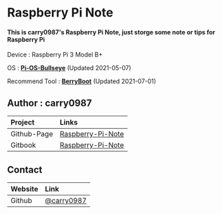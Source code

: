 # Raspberry Pi Note

#### This is carry0987's Raspberry Pi Note, just storge some note or tips for Raspberry Pi

Device : Raspberry Pi 3 Model B+

OS : [**Pi-OS-Bullseye**](https://www.raspberrypi.com/software/operating-systems/) \(Updated 2021-05-07\)

Recommend Tool : [**BerryBoot**](https://www.berryterminal.com/doku.php/berryboot) \(Updated 2021-07-01\)

## Author : carry0987

|     Project     |                                 Links                                 |
|      :----      |                                 :----                                 |
|   Github-Page   | [Raspberry-Pi-Note](https://carry0987.github.io/Raspberry-Pi-Note/)   |
|     Gitbook     | [Raspberry-Pi-Note](https://carry0987.gitbook.io/raspberry-pi-note/)  |

## Contact

| Website | Link |
| :--- | :--- |
| Github | [@carry0987](https://github.com/carry0987) |
